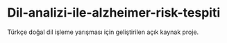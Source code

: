 # Dil-analizi-ile-alzheimer-risk-tespiti
Türkçe doğal dil işleme yarışması için geliştirilen açık kaynak proje.
